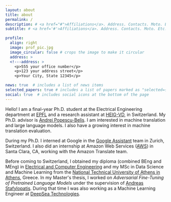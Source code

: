 ```yaml
---
layout: about
title: about
permalink: /
description: # <a href="#">Affiliations</a>. Address. Contacts. Moto. Etc.
subtitle: # <a href='#'>Affiliations</a>. Address. Contacts. Moto. Etc.

profile:
  align: right
  image: prof_pic.jpg
  image_circular: false # crops the image to make it circular
  address: >
  <!---address: >
    <p>555 your office number</p>
    <p>123 your address street</p>
    <p>Your City, State 12345</p>

news: true  # includes a list of news items
selected_papers: true # includes a list of papers marked as "selected={true}"
social: true  # includes social icons at the bottom of the page
---
```


Hello! I am a final-year Ph.D. student at the Electrical Engineering department at [EPFL](https://www.epfl.ch/en/) and a research assistant at [HEIG-VD](https://heig-vd.ch/), in Switzerland. My Ph.D. advisor is [Andrei Popescu-Belis](http://iict-space.heig-vd.ch/apu/). I am interested in  machine translation and large language models. I also have a growing interest in machine translation evaluation.

During my Ph.D. I interned at Google in the [Google Assistant](https://assistant.google.com/) team in Zurich, Switzerland. I also did an internship at Amazon Web Services ([AWS](https://aws.amazon.com/translate/)) in Santa Clara, CA, working with the Amazon Translate team.

Before coming to Switzerland, I obtained my diploma (combined BEng and MEng) in [Electrical and Computer Engineering](https://www.ece.ntua.gr/en) and my MSc in Data Science and Machine Learning from the [National Technical University of Athens in Athens](https://www.ntua.gr/en/), Greece. In my Master's thesis, I worked on _Adversarial Fine-Tuning of Pretrained Language Models_ under the supervision of [Andreas Stafylopatis](https://www.semanticscholar.org/author/A.-Stafylopatis/1684529?sort=pub-date). During that time I was also working as a Machine Learning Engineer at [DeepSea Technologies](https://www.deepsea.ai/).  
